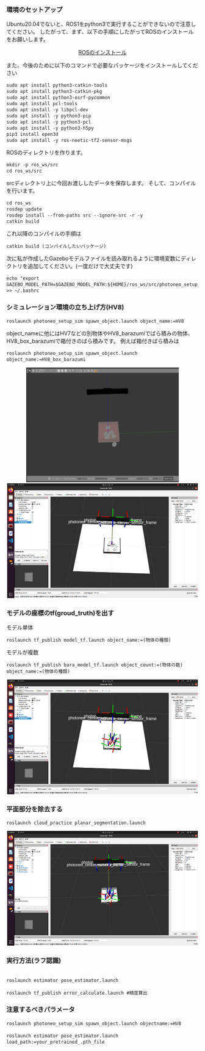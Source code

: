 ### 環境のセットアップ
Ubuntu20.04でないと、ROS1をpython3で実行することができないので注意してください。
したがって、まず、以下の手順にしたがってROSのインストールをお願いします。
<p align="center"><a href="http://wiki.ros.org/noetic/Installation/Ubuntu">ROSのインストール</a></p>

また、今後のために以下のコマンドで必要なパッケージをインストールしてください

```
sudo apt install python3-catkin-tools
sudo apt install python3-catkin-pkg
sudo apt install python3-osrf-pycommon
sudo apt install pcl-tools
sudo apt install -y libpcl-dev
sudo apt install -y python3-pip
sudo apt install -y python3-pcl
sudo apt install -y python3-h5py
pip3 install open3d
sudo apt install -y ros-noetic-tf2-sensor-msgs
```

ROSのディレクトリを作ります。
```
mkdir -p ros_ws/src
cd ros_ws/src
```
srcディレクトリ上に今回お渡ししたデータを保存します。
そして、コンパイルを行います。

```
cd ros_ws
rosdep update
rosdep install --from-paths src --ignore-src -r -y
catkin build
```


これ以降のコンパイルの手順は
```
catkin build (コンパイルしたいパッケージ)
```

次に私が作成したGazeboモデルファイルを読み取れるように環境変数にディレクトリを追加してください。(一度だけで大丈夫です)
```
echo "export GAZEBO_MODEL_PATH=$GAZEBO_MODEL_PATH:${HOME}/ros_ws/src/photoneo_setup_sim/models" >> ~/.bashrc
```
### シミュレーション環境の立ち上げ方(HV8)
```
roslaunch photoneo_setup_sim spawn_object.launch object_name:=HV8
```
object_nameに他にはHV7などの別物体やHV8_barazumiでばら積みの物体、HV8_box_barazumiで箱付きのばら積みです。
例えば箱付きばら積みは
```
roslaunch photoneo_setup_sim spawn_object.launch object_name:=HV8_box_barazumi
```
<p align="center">
<img src="https://github.com/ERiC-Labo/denso_miseru/blob/main/image/HV8_barazumi_box.png" width="400" height="300"><img src="https://github.com/ERiC-Labo/denso_miseru/blob/main/image/HV8_barazumi_box_rviz.png" width="500" height="300">
</p>

### モデルの座標のtf(groud_truth)を出す
モデル単体
```
roslaunch tf_publish model_tf.launch object_name:=(物体の種類)
```
モデルが複数
```
roslaunch tf_publish bara_model_tf.launch object_count:=(物体の数) object_name:=(物体の種類)
```
<p align="center">
<img src="https://github.com/ERiC-Labo/denso_miseru/blob/main/image/HV8_barazumi_tf_rviz.png" width="500" height="300">
</p>

### 平面部分を除去する
```
roslaunch cloud_practice planar_segmentation.launch
```
<p align="center">
<img src="https://github.com/ERiC-Labo/denso_miseru/blob/main/image/HV8_barazumi_box_planar.png" width="500" height="300">
</p>




### 実行方法(ラフ認識) 
```

roslaunch estimator pose_estimator.launch

roslaunch tf_publish error_calculate.launch #精度算出
```

### 注意するべきパラメータ 
```
roslaunch photoneo_setup_sim spawn_object.launch objectname:=HV8

roslaunch estimator pose_estimator.launch load_path:=your_pretrained_.pth_file
```
